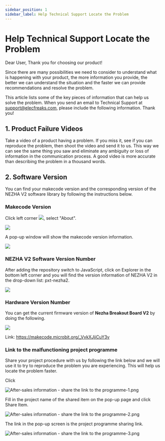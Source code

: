 ```yaml
---
sidebar_position: 1
sidebar_label: Help Technical Support Locate the Problem
---
```


# Help Technical Support Locate the Problem

Dear User, Thank you for choosing our product!

Since there are many possibilities we need to consider to understand what is happening with your product, the more information you provide, the better we can understand the situation and the faster we can provide recommendations and resolve the problem.

This article lists some of the key pieces of information that can help us solve the problem. When you send an email to Technical Support at support@elecfreaks.com, please include the following information. Thank you!

## 1. Product Failure Videos

Take a video of a product having a problem. If you miss it, see if you can reproduce the problem, then shoot the video and send it to us. This way we can see the same thing you saw and eliminate any ambiguity or loss of information in the communication process. A good video is more accurate than describing the problem in a thousand words.

## 2. Software Version

You can find your makecode version and the corresponding version of the NEZHA V2 software library by following the instructions below.

### **Makecode Version**

Click left corner ![](https://wiki-media-ef.oss-cn-hongkong.aliyuncs.com/docs/microbit/building-blocks/microbit-space-science-kit/images/microbit-space-science-kit-faq01.png), select "About".

![](https://wiki-media-ef.oss-cn-hongkong.aliyuncs.com/docs/microbit/building-blocks/microbit-space-science-kit/images/microbit-space-science-kit-faq02.png)

A pop-up window will show the makecode version information.

![](https://wiki-media-ef.oss-cn-hongkong.aliyuncs.com/docs/microbit/building-blocks/microbit-space-science-kit/images/microbit-space-science-kit-faq03.png)



### NEZHA V2 Software Version Number

After adding the repository switch to JavaScript, click on Explorer in the bottom left corner and you will find the version information of NEZHA V2 in the drop-down list: pxt-nezha2.

![](https://wiki-media-ef.oss-cn-hongkong.aliyuncs.com/docs/microbit/building-blocks/microbit-space-science-kit/images/microbit-space-science-kit-faq04.png)

 ### Hardware Version Number

You can get the current firmware version of **Nezha Breakout Board V2** by doing the following.

![](https://wiki-media-ef.oss-cn-hongkong.aliyuncs.com/docs/microbit/building-blocks/microbit-space-science-kit/images/microbit-space-science-kit-faq05.png)

Link: https://makecode.microbit.org/_VvkXJjiCuY3v


 ### Link to the malfunctioning project programme

Share your project procedure with us by following the link below and we will use it to try to reproduce the problem you are experiencing. This will help us locate the problem faster.

Click

![After-sales information - share the link to the programme-1.png](https://cdn.nlark.com/yuque/0/2023/png/12684684/1693650529564-f44bf0ec-13a4-4324-9b6d-51ddd57180f9.png?x-oss-process=image%2Fformat%2Cwebp)

Fill in the project name of the shared item on the pop-up page and click Share Item.

![After-sales information - share the link to the programme-2.png](https://cdn.nlark.com/yuque/0/2023/png/12684684/1693650529514-97e5f5be-70d4-476e-8bf9-dfdb52bdd019.png?x-oss-process=image%2Fformat%2Cwebp)

The link in the pop-up screen is the project programme sharing link.

![After-sales information - share the link to the programme-3.png](https://cdn.nlark.com/yuque/0/2023/png/12684684/1693650529538-a692de68-3a66-436b-b10f-3123e1207810.png?x-oss-process=image%2Fformat%2Cwebp)
